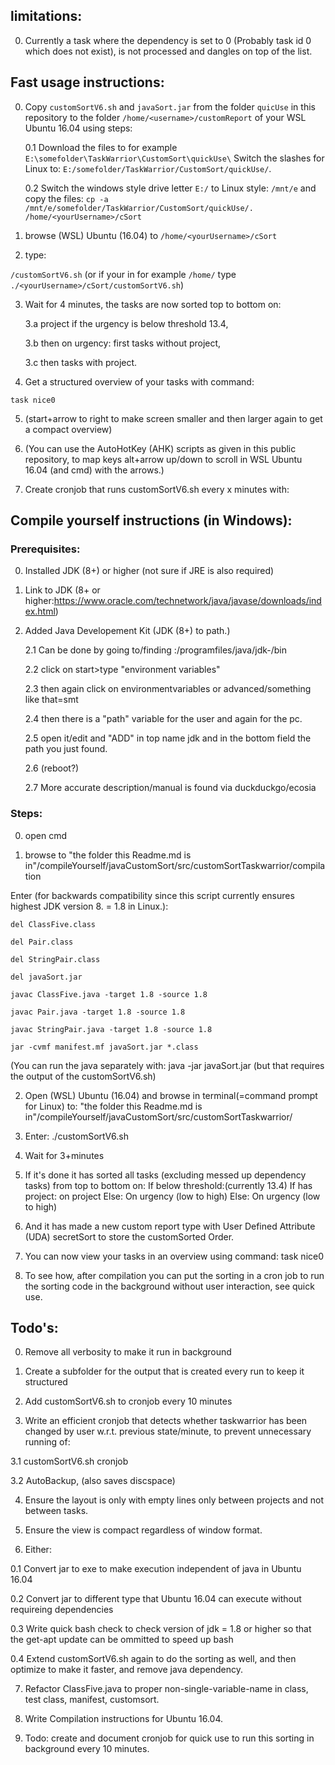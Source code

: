limitations:
------------
0. Currently a task where the dependency is set to 0 (Probably task id 0 which does not exist), is not processed and dangles on top of the list. 


Fast usage instructions:
------------
0. Copy `customSortV6.sh` and `javaSort.jar` from the folder `quicUse` in this repository to the folder `/home/<username>/customReport` of your WSL Ubuntu 16.04 using steps:

	0.1 Download the files to for example `E:\somefolder\TaskWarrior\CustomSort\quickUse\` Switch the slashes for Linux to: `E:/somefolder/TaskWarrior/CustomSort/quickUse/`.
	
	0.2 Switch the windows style drive letter `E:/` to Linux style: `/mnt/e` and copy the files:
		`cp -a /mnt/e/somefolder/TaskWarrior/CustomSort/quickUse/. /home/<yourUsername>/cSort`

	
	
1. browse (WSL) Ubuntu (16.04) to `/home/<yourUsername>/cSort`

2. type:
	
`/customSortV6.sh` (or if your in for example `/home/` type `./<yourUsername>/cSort/customSortV6.sh`)

3. Wait for 4 minutes, the tasks are now sorted top to bottom on: 
	
	3.a project if the urgency is below threshold 13.4, 
	
	3.b then on urgency: first tasks without project, 
	
	3.c then tasks with project.

4. Get a structured overview of your tasks with command: 

`task nice0`

5. (start+arrow to right to make screen smaller and then larger again to get a compact overview)

6. (You can use the AutoHotKey (AHK) scripts as given in this public repository, to map keys alt+arrow up/down to scroll in WSL Ubuntu 16.04 (and cmd) with the arrows.) 

7. Create cronjob that runs customSortV6.sh every x minutes with:

Compile yourself instructions (in Windows):
------------
### Prerequisites: ###

0. Installed JDK (8+) or higher (not sure if JRE is also required)

1. Link to JDK (8+ or higher:https://www.oracle.com/technetwork/java/javase/downloads/index.html)

2. Added Java Developement Kit (JDK (8+) to path.)

	2.1 Can be done by going to/finding <yourharddrive>:/programfiles/java/jdk-<versionnr>/bin
	
	2.2 click on start>type "environment variables" 
	
	2.3 then again click on environmentvariables or advanced/something like that=smt
	
	2.4 then there is a "path" variable for the user and again for the pc. 
	
	2.5 open it/edit and "ADD" in top name jdk and in the bottom field the path you just found.	
	
	2.6 (reboot?)
	
	2.7 More accurate description/manual is found via duckduckgo/ecosia 
	

### Steps: ###

0. open cmd

1. browse to "the folder this Readme.md is in"/compileYourself/javaCustomSort/src/customSortTaskwarrior/compilation

Enter (for backwards compatibility since this script currently ensures highest JDK version 8. = 1.8 in Linux.):

```
del ClassFive.class

del Pair.class

del StringPair.class

del javaSort.jar

javac ClassFive.java -target 1.8 -source 1.8

javac Pair.java -target 1.8 -source 1.8

javac StringPair.java -target 1.8 -source 1.8

jar -cvmf manifest.mf javaSort.jar *.class
```

(You can run the java separately with: java -jar javaSort.jar (but that requires the output of the customSortV6.sh)

2. Open (WSL) Ubuntu (16.04) and browse in terminal(=command prompt for Linux) to: "the folder this Readme.md is in"/compileYourself/javaCustomSort/src/customSortTaskwarrior/

3. Enter: 
./customSortV6.sh

4. Wait for 3+minutes

5. If it's done it has sorted all tasks (excluding messed up dependency tasks) from top to bottom on: 
	 	If below threshold:(currently 13.4) 
			If has project: 
				on project
			Else:
				On urgency (low to high)
		Else:
			On urgency (low to high)

6. And it has made a new custom report type with User Defined Attribute (UDA) secretSort to store the customSorted Order.

7. You can now view your tasks in an overview using command: task nice0

8. To see how, after compilation you can put the sorting in a cron job to run the sorting code in the background without user 
interaction, see quick use.


Todo's:
------------
0. Remove all verbosity to make it run in background

1. Create a subfolder for the output that is created every run to keep it structured

2. Add customSortV6.sh to cronjob every 10 minutes

3. Write an efficient cronjob that detects whether taskwarrior has been changed by user w.r.t. previous state/minute, to prevent 
unnecessary running of:

3.1 customSortV6.sh cronjob

3.2 AutoBackup, (also saves discspace)

4. Ensure the layout is only with empty lines only between projects and not between tasks.

5. Ensure the view is compact regardless of window format.

6. Either:

0.1 Convert jar to exe to make execution independent of java in Ubuntu 16.04

0.2 Convert jar to different type that Ubuntu 16.04 can execute without requireing dependencies

0.3 Write quick bash check to check version of jdk = 1.8 or higher so that the get-apt update can be ommitted to speed up bash

0.4 Extend customSortV6.sh again to do the sorting as well, and then optimize to make it faster, and remove java dependency.

7. Refactor ClassFive.java to proper non-single-variable-name in class, test class, manifest, customsort.

8. Write Compilation instructions for Ubuntu 16.04.

9. Todo: create and document cronjob for quick use to run this sorting in background every 10 minutes.

